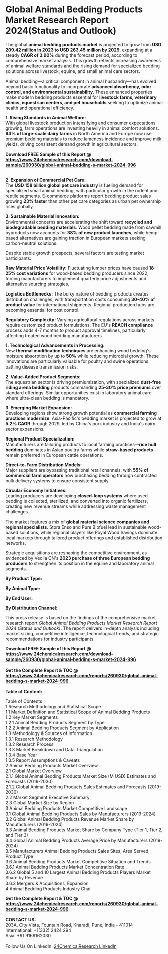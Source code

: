 <h1>Global Animal Bedding Products Market Research Report 2024(Status and Outlook)</h1><p>The global <strong>animal bedding products market</strong> is projected to grow from <strong>USD 209.42 million in 2023 to USD 263.45 million by 2029</strong>, expanding at a steady <strong>CAGR of 3.90%</strong> during the forecast period, according to comprehensive market analysis. This growth reflects increasing awareness of animal welfare standards and the rising demand for specialized bedding solutions across livestock, equine, and small animal care sectors.</p><p>Animal bedding—a critical component in animal husbandry—has evolved beyond basic functionality to incorporate <strong>advanced absorbency, odor control, and environmental sustainability</strong>. These enhanced properties make modern bedding products essential for <strong>livestock farms, veterinary clinics, equestrian centers, and pet households</strong> seeking to optimize animal health and operational efficiency.</p><p><strong>1. Rising Standards in Animal Welfare:</strong><br>
With global livestock production intensifying and consumer expectations growing, farm operations are investing heavily in animal comfort solutions. <strong>64% of large-scale dairy farms</strong> in North America and Europe now use premium bedding materials to reduce lameness incidence and improve milk yields, driving consistent demand growth in agricultural sectors.</p><div><b>Download FREE Sample of this Report @ 
            <a href="https://www.24chemicalresearch.com/download-sample/260930/global-animal-bedding-s-market-2024-996">
            https://www.24chemicalresearch.com/download-sample/260930/global-animal-bedding-s-market-2024-996</a></b></div><br><p><strong>2. Expansion of Commercial Pet Care:</strong><br>
The <strong>USD 158 billion global pet care industry</strong> is fueling demand for specialized small animal bedding, with particular growth in the rodent and reptile segments. E-commerce platforms report bedding product sales growing <strong>23% faster</strong> than other pet care categories as urban pet ownership rises globally.</p><p><strong>3. Sustainable Material Innovation:</strong><br>
Environmental concerns are accelerating the shift toward <strong>recycled and biodegradable bedding materials</strong>. Wood pellet bedding made from sawmill byproducts now accounts for <strong>38% of new product launches</strong>, while hemp-based alternatives are gaining traction in European markets seeking carbon-neutral solutions.</p><p>Despite stable growth prospects, several factors are testing market participants:</p><p><strong>Raw Material Price Volatility:</strong> Fluctuating lumber prices have caused <strong>18-25% cost variations</strong> for wood-based bedding producers since 2022, forcing manufacturers to implement quarterly price adjustments and alternative sourcing strategies.</p><p><strong>Logistics Bottlenecks:</strong> The bulky nature of bedding products creates distribution challenges, with transportation costs consuming <strong>30-40% of product value</strong> for international shipments. Regional production hubs are becoming essential for cost control.</p><p><strong>Regulatory Complexity:</strong> Varying agricultural regulations across markets require customized product formulations. The EU's <strong>REACH compliance</strong> process adds 4-7 months to product approval timelines, particularly affecting treated wood bedding manufacturers.</p><p><strong>1. Technological Advancements in Processing:</strong><br>
New <strong>thermal modification techniques</strong> are enhancing wood bedding's moisture absorption by up to <strong>50%</strong> while reducing microbial growth. These innovations are particularly valuable for poultry and swine operations battling disease transmission risks.</p><p><strong>2. Value-Added Product Segments:</strong><br>
The equestrian sector is driving premiumization, with specialized <strong>dust-free riding arena bedding</strong> products commanding <strong>25-30% price premiums</strong> over standard offerings. Similar opportunities exist in laboratory animal care where ultra-clean bedding is mandatory.</p><p><strong>3. Emerging Market Expansion:</strong><br>
Developing regions show strong growth potential as <strong>commercial farming practices modernize</strong>. Asia-Pacific's bedding market is projected to grow at <strong>5.2% CAGR</strong> through 2029, led by China's pork industry and India's dairy sector expansions.</p><p><strong>Regional Product Specialization:</strong><br>
	Manufacturers are tailoring products to local farming practices—<strong>rice hull bedding</strong> dominates in Asian poultry farms while <strong>straw-based products</strong> remain preferred in European cattle operations.</p><p><strong>Direct-to-Farm Distribution Models:</strong><br>
	Major suppliers are bypassing traditional retail channels, with <strong>55% of commercial farm operators</strong> now purchasing bedding through contracted bulk delivery systems to ensure consistent supply.</p><p><strong>Circular Economy Initiatives:</strong><br>
	Leading producers are developing <strong>closed-loop systems</strong> where used bedding is collected, sterilized, and converted into organic fertilizers, creating new revenue streams while addressing waste management challenges.</p><p>The market features a mix of <strong>global material science companies and regional specialists</strong>. Stora Enso and Pure Biofuel lead in sustainable wood-based solutions, while regional players like Royal Wood Savings dominate local markets through tailored product offerings and established distribution networks.</p><p>Strategic acquisitions are reshaping the competitive environment, as evidenced by Veolia CN's <strong>2023 purchase of three European bedding producers</strong> to strengthen its position in the equine and laboratory animal segments.</p><p><strong>By Product Type:</strong></p><p><strong>By Animal Type:</strong></p><p><strong>By End User:</strong></p><p><strong>By Distribution Channel:</strong></p><p>This press release is based on the findings of the comprehensive market research report <em>Global Animal Bedding Products Market Research Report 2024 (Status and Outlook)</em>. The report delivers in-depth analysis including market sizing, competitive intelligence, technological trends, and strategic recommendations for industry participants.</p><div><b>Download FREE Sample of this Report @ 
            <a href="https://www.24chemicalresearch.com/download-sample/260930/global-animal-bedding-s-market-2024-996">
            https://www.24chemicalresearch.com/download-sample/260930/global-animal-bedding-s-market-2024-996</a></b></div><br><div><b>Get the Complete Report & TOC @ 
            <a href="https://www.24chemicalresearch.com/reports/260930/global-animal-bedding-s-market-2024-996">
            https://www.24chemicalresearch.com/reports/260930/global-animal-bedding-s-market-2024-996</a></b></div><br>
            <b>Table of Content:</b><p>Table of Contents<br />
1 Research Methodology and Statistical Scope<br />
1.1 Market Definition and Statistical Scope of Animal Bedding Products<br />
1.2 Key Market Segments<br />
1.2.1 Animal Bedding Products Segment by Type<br />
1.2.2 Animal Bedding Products Segment by Application<br />
1.3 Methodology & Sources of Information<br />
1.3.1 Research Methodology<br />
1.3.2 Research Process<br />
1.3.3 Market Breakdown and Data Triangulation<br />
1.3.4 Base Year<br />
1.3.5 Report Assumptions & Caveats<br />
2 Animal Bedding Products Market Overview<br />
2.1 Global Market Overview<br />
2.1.1 Global Animal Bedding Products Market Size (M USD) Estimates and Forecasts (2019-2030)<br />
2.1.2 Global Animal Bedding Products Sales Estimates and Forecasts (2019-2030)<br />
2.2 Market Segment Executive Summary<br />
2.3 Global Market Size by Region<br />
3 Animal Bedding Products Market Competitive Landscape<br />
3.1 Global Animal Bedding Products Sales by Manufacturers (2019-2024)<br />
3.2 Global Animal Bedding Products Revenue Market Share by Manufacturers (2019-2024)<br />
3.3 Animal Bedding Products Market Share by Company Type (Tier 1, Tier 2, and Tier 3)<br />
3.4 Global Animal Bedding Products Average Price by Manufacturers (2019-2024)<br />
3.5 Manufacturers Animal Bedding Products Sales Sites, Area Served, Product Type<br />
3.6 Animal Bedding Products Market Competitive Situation and Trends<br />
3.6.1 Animal Bedding Products Market Concentration Rate<br />
3.6.2 Global 5 and 10 Largest Animal Bedding Products Players Market Share by Revenue<br />
3.6.3 Mergers & Acquisitions, Expansion<br />
4 Animal Bedding Products Industry Chai</p><div><b>Get the Complete Report & TOC @ 
            <a href="https://www.24chemicalresearch.com/reports/260930/global-animal-bedding-s-market-2024-996">
            https://www.24chemicalresearch.com/reports/260930/global-animal-bedding-s-market-2024-996</a></b></div><br><b>CONTACT US:</b><br>
            203A, City Vista, Fountain Road, Kharadi, Pune, India - 411014<br>
            International: +1(332) 2424 294<br>
            Asia: +91 9169162030 <br><br>
            Follow Us On LinkedIn: <a href="https://www.linkedin.com/company/24chemicalresearch/">24ChemicalResearch LinkedIn</a>